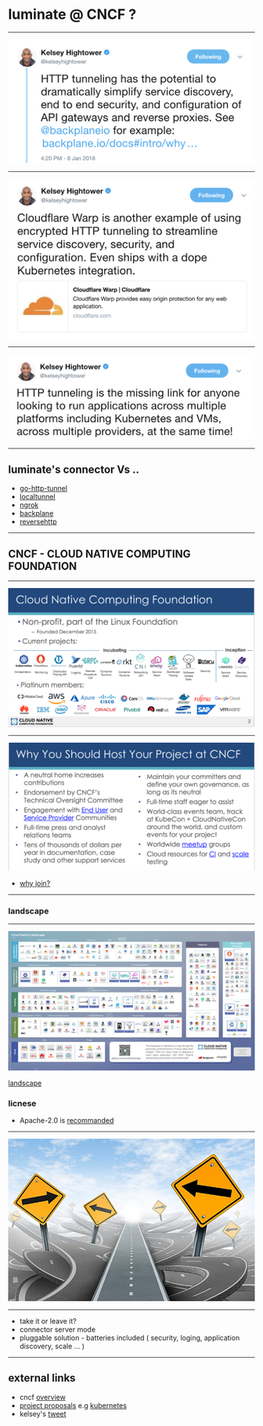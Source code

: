 # luminate @ CNCF ?

---

![backplane](backplane.png)

---

![cf-wrap](cf-wrap.png)

---

![tunnnel](tunnnel.png)

---

## luminate's connector Vs ..

- [go-http-tunnel](https://github.com/mmatczuk/go-http-tunnel)
- [localtunnel](https://localtunnel.github.io/www/)
- [ngrok](https://ngrok.com/2)
- [backplane](https://www.backplane.io/)
- [reversehttp](http://reversehttp.net/)

---

## CNCF - CLOUD NATIVE COMPUTING FOUNDATION

---

![projects](projects.png)

---

![why](why.png)

- [why join?](https://www.cncf.io/projects/)

---

### landscape

---

![cncfLandscape](cncfLandscape.png)

[landscape](https://github.com/cncf/landscape)

### licnese

- Apache-2.0 is [recommanded](https://www.cncf.io/blog/2017/02/01/cncf-recommends-aslv2/)


---

![directions](directions.jpg)

---

- take it or leave it?
- connector server mode
- pluggable solution - batteries included ( security, loging, application discovery, scale ... )

---

## external links

* cncf [overview](https://docs.google.com/presentation/d/1BoxFeENJcINgHbKfygXpXROchiRO2LBT-pzdaOFr4Zg/edit#slide=id.g2c13d20ecb_1_0)
* [project proposals](https://github.com/cncf/toc/blob/master/process/project_proposals.adoc) e.g [kubernetes](https://github.com/cncf/toc/blob/master/proposals/kubernetes.adoc)
* kelsey's [tweet](https://twitter.com/kelseyhightower/status/950371704504598529) 
